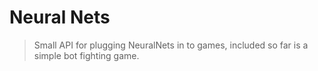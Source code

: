 # Neural Nets
> Small API for plugging NeuralNets in to games, included so far is a simple bot fighting game.
